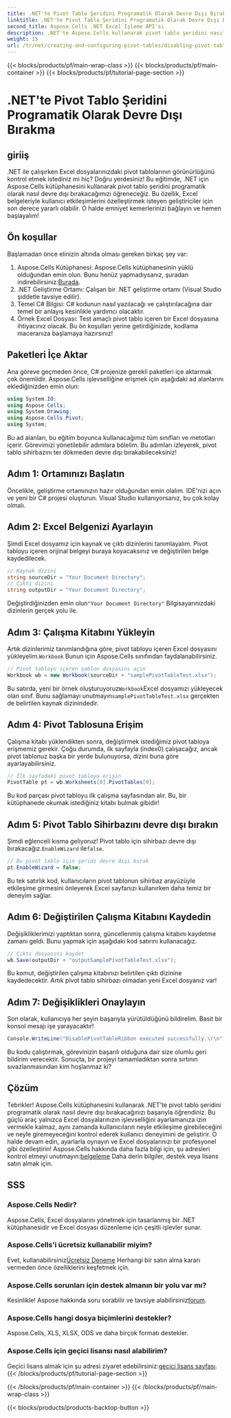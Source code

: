 ```yaml
---
title: .NET'te Pivot Tablo Şeridini Programatik Olarak Devre Dışı Bırakma
linktitle: .NET'te Pivot Tablo Şeridini Programatik Olarak Devre Dışı Bırakma
second_title: Aspose.Cells .NET Excel İşleme API'si
description: .NET'te Aspose.Cells kullanarak pivot tablo şeridini nasıl devre dışı bırakacağınızı öğrenin. Bu adım adım kılavuz Excel etkileşimlerinizi özelleştirmenizi kolaylaştırır.
weight: 15
url: /tr/net/creating-and-configuring-pivot-tables/disabling-pivot-table-ribbon/
---
```


{{< blocks/products/pf/main-wrap-class >}}
{{< blocks/products/pf/main-container >}}
{{< blocks/products/pf/tutorial-page-section >}}

# .NET'te Pivot Tablo Şeridini Programatik Olarak Devre Dışı Bırakma

## giriiş
.NET ile çalışırken Excel dosyalarınızdaki pivot tablolarının görünürlüğünü kontrol etmek istediniz mi hiç? Doğru yerdesiniz! Bu eğitimde, .NET için Aspose.Cells kütüphanesini kullanarak pivot tablo şeridini programatik olarak nasıl devre dışı bırakacağımızı öğreneceğiz. Bu özellik, Excel belgeleriyle kullanıcı etkileşimlerini özelleştirmek isteyen geliştiriciler için son derece yararlı olabilir. O halde emniyet kemerlerinizi bağlayın ve hemen başlayalım!
## Ön koşullar
Başlamadan önce elinizin altında olması gereken birkaç şey var:
1. Aspose.Cells Kütüphanesi: Aspose.Cells kütüphanesinin yüklü olduğundan emin olun. Bunu henüz yapmadıysanız, şuradan indirebilirsiniz:[Burada](https://releases.aspose.com/cells/net/).
2. .NET Geliştirme Ortamı: Çalışan bir .NET geliştirme ortamı (Visual Studio şiddetle tavsiye edilir).
3. Temel C# Bilgisi: C# kodunun nasıl yazılacağı ve çalıştırılacağına dair temel bir anlayış kesinlikle yardımcı olacaktır.
4. Örnek Excel Dosyası: Test amaçlı pivot tablo içeren bir Excel dosyasına ihtiyacınız olacak.
Bu ön koşulları yerine getirdiğinizde, kodlama maceranıza başlamaya hazırsınız!
## Paketleri İçe Aktar
Ana göreve geçmeden önce, C# projenize gerekli paketleri içe aktarmak çok önemlidir. Aspose.Cells işlevselliğine erişmek için aşağıdaki ad alanlarını eklediğinizden emin olun:
```csharp
using System.IO;
using Aspose.Cells;
using System.Drawing;
using Aspose.Cells.Pivot;
using System;
```
Bu ad alanları, bu eğitim boyunca kullanacağımız tüm sınıfları ve metotları içerir.
Görevimizi yönetilebilir adımlara bölelim. Bu adımları izleyerek, pivot tablo sihirbazını ter dökmeden devre dışı bırakabileceksiniz!
## Adım 1: Ortamınızı Başlatın
Öncelikle, geliştirme ortamınızın hazır olduğundan emin olalım. IDE'nizi açın ve yeni bir C# projesi oluşturun. Visual Studio kullanıyorsanız, bu çok kolay olmalı.
## Adım 2: Excel Belgenizi Ayarlayın
Şimdi Excel dosyamız için kaynak ve çıktı dizinlerini tanımlayalım. Pivot tabloyu içeren orijinal belgeyi buraya koyacaksınız ve değiştirilen belge kaydedilecek.
```csharp
// Kaynak dizini
string sourceDir = "Your Document Directory";
// Çıktı dizini
string outputDir = "Your Document Directory";
```
 Değiştirdiğinizden emin olun`"Your Document Directory"` Bilgisayarınızdaki dizinlerin gerçek yolu ile.
## Adım 3: Çalışma Kitabını Yükleyin
 Artık dizinlerimiz tanımlandığına göre, pivot tabloyu içeren Excel dosyasını yükleyelim.`Workbook` Bunun için Aspose.Cells sınıfından faydalanabilirsiniz.
```csharp
// Pivot tabloyu içeren şablon dosyasını açın
Workbook wb = new Workbook(sourceDir + "samplePivotTableTest.xlsx");
```
 Bu satırda, yeni bir örnek oluşturuyoruz`Workbook`Excel dosyamızı yükleyecek olan sınıf. Bunu sağlamayı unutmayın`samplePivotTableTest.xlsx` gerçekten de belirtilen kaynak dizinindedir.
## Adım 4: Pivot Tablosuna Erişim
Çalışma kitabı yüklendikten sonra, değiştirmek istediğimiz pivot tabloya erişmemiz gerekir. Çoğu durumda, ilk sayfayla (index0) çalışacağız, ancak pivot tablonuz başka bir yerde bulunuyorsa, dizini buna göre ayarlayabilirsiniz.
```csharp
// İlk sayfadaki pivot tabloya erişin
PivotTable pt = wb.Worksheets[0].PivotTables[0];
```
Bu kod parçası pivot tabloyu ilk çalışma sayfasından alır. Bu, bir kütüphanede okumak istediğiniz kitabı bulmak gibidir!
## Adım 5: Pivot Tablo Sihirbazını devre dışı bırakın
 Şimdi eğlenceli kısma geliyoruz! Pivot tablo için sihirbazı devre dışı bırakacağız.`EnableWizard` ile`false`.
```csharp
// Bu pivot tablo için şeridi devre dışı bırak
pt.EnableWizard = false;
```
Bu tek satırlık kod, kullanıcıların pivot tablonun sihirbaz arayüzüyle etkileşime girmesini önleyerek Excel sayfanızı kullanırken daha temiz bir deneyim sağlar.
## Adım 6: Değiştirilen Çalışma Kitabını Kaydedin
Değişikliklerimizi yaptıktan sonra, güncellenmiş çalışma kitabını kaydetme zamanı geldi. Bunu yapmak için aşağıdaki kod satırını kullanacağız.
```csharp
// Çıktı dosyasını kaydet
wb.Save(outputDir + "outputSamplePivotTableTest.xlsx");
```
Bu komut, değiştirilen çalışma kitabınızı belirtilen çıktı dizinine kaydedecektir. Artık pivot tablo sihirbazı olmadan yeni Excel dosyanız var!
## Adım 7: Değişiklikleri Onaylayın
Son olarak, kullanıcıya her şeyin başarıyla yürütüldüğünü bildirelim. Basit bir konsol mesajı işe yarayacaktır!
```csharp
Console.WriteLine("DisablePivotTableRibbon executed successfully.\r\n");
```
Bu kodu çalıştırmak, görevinizin başarılı olduğuna dair size olumlu geri bildirim verecektir. Sonuçta, bir projeyi tamamladıktan sonra sırtının sıvazlanmasından kim hoşlanmaz ki?
## Çözüm
Tebrikler! Aspose.Cells kütüphanesini kullanarak .NET'te pivot tablo şeridini programatik olarak nasıl devre dışı bırakacağınızı başarıyla öğrendiniz. Bu güçlü araç yalnızca Excel dosyalarınızın işlevselliğini ayarlamanıza izin vermekle kalmaz, aynı zamanda kullanıcıların neyle etkileşime girebileceğini ve neyle giremeyeceğini kontrol ederek kullanıcı deneyimini de geliştirir. O halde devam edin, ayarlarla oynayın ve Excel dosyalarınızı bir profesyonel gibi özelleştirin! Aspose.Cells hakkında daha fazla bilgi için, şu adresleri kontrol etmeyi unutmayın:[belgeleme](https://reference.aspose.com/cells/net/) Daha derin bilgiler, destek veya lisans satın almak için.
## SSS
### Aspose.Cells Nedir?
Aspose.Cells, Excel dosyalarını yönetmek için tasarlanmış bir .NET kütüphanesidir ve Excel dosyası düzenleme için çeşitli işlevler sunar.
### Aspose.Cells'i ücretsiz kullanabilir miyim?
 Evet, kullanabilirsiniz[Ücretsiz Deneme](https://releases.aspose.com/) Herhangi bir satın alma kararı vermeden önce özelliklerini keşfetmek için.
### Aspose.Cells sorunları için destek almanın bir yolu var mı?
 Kesinlikle! Aspose hakkında soru sorabilir ve tavsiye alabilirsiniz[forum](https://forum.aspose.com/c/cells/9).
### Aspose.Cells hangi dosya biçimlerini destekler?
Aspose.Cells, XLS, XLSX, ODS ve daha birçok formatı destekler.
### Aspose.Cells için geçici lisansı nasıl alabilirim?
 Geçici lisans almak için şu adresi ziyaret edebilirsiniz:[geçici lisans sayfası](https://purchase.aspose.com/temporary-license/).
{{< /blocks/products/pf/tutorial-page-section >}}

{{< /blocks/products/pf/main-container >}}
{{< /blocks/products/pf/main-wrap-class >}}

{{< blocks/products/products-backtop-button >}}
